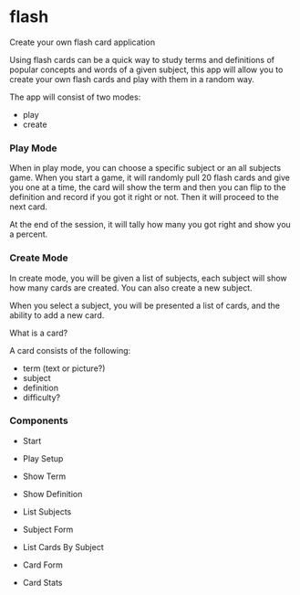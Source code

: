 # flash

Create your own flash card application

Using flash cards can be a quick way to study terms and definitions of popular concepts and words of a given subject, this app will allow you to create your own flash cards and play with them in a random way.

The app will consist of two modes:

* play
* create

### Play Mode

When in play mode, you can choose a specific subject or an all subjects game. When you start a game, it will randomly pull 20 flash cards and give you one at a time, the card will show the term and then you can flip to the definition and record if you got it right or not. Then it will proceed to the next card.

At the end of the session, it will tally how many you got right and show you a percent.

### Create Mode

In create mode, you will be given a list of subjects, each subject will show how many cards are created. You can also create a new subject.

When you select a subject, you will be presented a list of cards, and the ability to add a new card.

What is a card?

A card consists of the following:

* term (text or picture?)
* subject 
* definition
* difficulty?


### Components

* Start
* Play Setup
* Show Term
* Show Definition

* List Subjects
* Subject Form
* List Cards By Subject
* Card Form
* Card Stats


